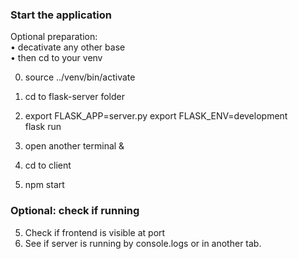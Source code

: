 
### Start the application ###

 Optional preparation: </br>
• decativate any other base </br>
• then cd to your venv </br>

0. source ../venv/bin/activate
1. cd to flask-server folder

2. export FLASK_APP=server.py
   export FLASK_ENV=development  
   flask run

3. open another terminal &

3. cd to client
4. npm start

### Optional: check if running ###
5. Check if frontend is visible at port
6. See if server is running by console.logs or in another tab. 
